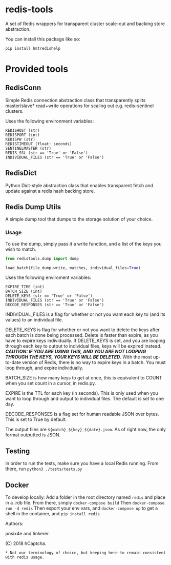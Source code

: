 # redis-tools
A set of Redis wrappers for transparent cluster scale-out and backing store abstraction.

You can install this package like so:

```bash
pip install hmtredishelp
```

# Provided tools

## RedisConn
Simple Redis connection abstraction class that transparently splits master/slave* read+write operations for scaling out e.g. redis-sentinel clusters.

Uses the following environment variables:

```
REDISHOST (str)
REDISPORT (int)
REDISPW (str)
REDISTIMEOUT (float: seconds)
SENTINELMASTER (str)
REDIS_SSL (str == 'True' or 'False')
INDIVIDUAL_FILES (str == 'True' or 'False')
```

## RedisDict
Python Dict-style abstraction class that enables transparent fetch and update against a redis hash backing store.

## Redis Dump Utils
A simple dump tool that dumps to the storage solution of your choice.

### Usage
To use the dump, simply pass it a write function, and a list of the keys you wish to match.

```python
from redistools.dump import dump

load_batch(file_dump.write, matches, individual_files=True)
```

Uses the following enviroment variables:
```
EXPIRE_TIME (int)
BATCH_SIZE (int)
DELETE_KEYS (str == 'True' or 'False')
INDIVIDUAL_FILES (str == 'True' or 'False')
DECODE_RESPONSES (str == 'True' or 'False')
```
INDIVIDUAL_FILES is a flag for whether or not you want each key to (and its values) to an individual file.

DELETE_KEYS is flag for whether or not you want to delete the keys after each batch is done being processed. Delete is faster than expire, as you have to expire keys individually. If DELETE_KEYS is set, and you are looping through each key to output to individual files, keys will be expired instead. ***CAUTION: IF YOU ARE USING THIS, AND YOU ARE NOT LOOPING THROUGH THE KEYS, YOUR KEYS WILL BE DELETED.*** With the most up-to-date version of Redis, there is no way to expire keys in a batch. You must loop through, and expire individually.

BATCH_SIZE is how many keys to get at once, this is equivalent to COUNT when you set count in a cursor, in redis.py.

EXPIRE is the TTL for each key (in seconds). This is only used when you want to loop through and output to individual files. The default is set to one day.  

DECODE_RESPONSES is a flag set for human readable JSON over bytes. This is set to True by default.

The output files are `${match}_${key}_${date}.json`. As of right now, the only format outputted is JSON. 

## Testing
In order to run the tests, make sure you have a local Redis running.
From there, run ```python3 ./tests/tests.py```

## Docker
To develop locally:
Add a folder in the root directory named `redis` and place in a .rdb file.
From there, simply `docker-compose build`
Then `docker-compose run -d redis`
Then export your env vars, and `docker-compose up` to get a shell in the container, and `pip install redis`

Authors:

posix4e and tinkerer.

(C) 2018 hCaptcha.

    * Not our terminology of choice, but keeping here to remain consistent with redis usage.

